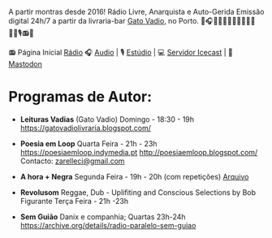 
A partir montras desde 2016!
Rádio Livre, Anarquista e Auto-Gerida 
Emissão digital 24h/7 a partir da livraria-bar [Gato Vadio](https://gatovadiolivraria.blogspot.com), no Porto.
🎹🎧🎷🎵🎸🎺🎶🎻📣🌐🏴🇵🇸🎙📻🛜

📻 Página Inicial [Rádio](http://radio.indymedia.pt/)
🎧 [Audio](https://radioparalelo.indymedia.pt:8443/main.ogg) | 🎙 [Estúdio](https://radioparalelo.indymedia.pt) | 💻 [Servidor Icecast](https://radioparalelo.indymedia.pt:8443/) | 🐘 [Mastodon](https://kolektiva.social/@paralelo) 

# Programas de Autor:

- **Leituras Vadias** (Gato Vadio)
Domingo - 18:30 - 19h 
https://gatovadiolivraria.blogspot.com/

- **Poesia em Loop**
Quarta Feira - 21h - 23h
https://poesiaemloop.indymedia.pt
http://poesiaemloop.blogspot.com/
Contacto: zarelleci@gmail.com

- **A hora + Negra**
Segunda Feira - 19h - 20h (com repetições)
[Arquivo](https://archive.org/search?query=subject%3A%22ahoramaisnegraparalelo%22)

- **Revolusom**
Reggae, Dub - Uplifiting and Conscious Selections by Bob Figurante
Terça Feira - 21h -23h

- **Sem Guião**
Danix e companhia; 
Quartas 23h-24h
https://archive.org/details/radio-paralelo-sem-guiao

